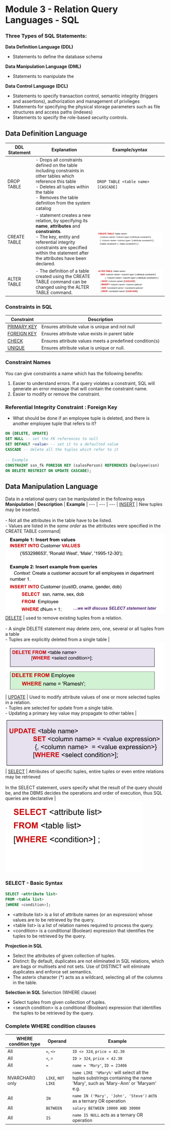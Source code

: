 # Module 3 - Relation Query Languages - SQL

### Three Types of SQL Statements:

**Data Definition Language (DDL)**
- Statements to define the database schema

**Data Manipulation Language (DML)**
- Statements to manipulate the

**Data Control Language (DCL)**
- Statements to specify transaction control, semantic integrity 
(triggers and assertions), authorization and management of privileges
- Statements for specifying the physical storage parameters such as 
file structures and access paths (indexes)
- Statements to specify the role-based security controls.

## Data Definition Language

| **DDL Statement** | **Explanation** | **Example/syntax**
| --- | --- | ---
| DROP TABLE | - Drops all constraints defined on the table including constraints in other tables which reference this table  <br>- Deletes all tuples within the table <br>- Removes the table definition from the system catalog | ``DROP TABLE <table name> [CASCADE]``
| CREATE TABLE | - statement creates a new relation, by specifying its **name**, **attributes** and **constraints**. <br> - The key, entity and referential integrity constraints are specified within the statement after the attributes have been declared. | ![alt text](assets\IMG60.PNG)
| ALTER TABLE | - The definition of a table created using the CREATE TABLE command can be changed using the ALTER TABLE command. | ![alt text](assets\IMG61.PNG)


### Constraints in SQL
| **Constraint** | **Description**
| --- | ---
| [PRIMARY KEY](https://www.w3schools.com/sql/sql_primarykey.asp) | Ensures attribute value is unique and not null
| [FOREIGN KEY](https://www.w3schools.com/sql/sql_foreignkey.asp) | Ensures attribute value exists in parent table
| [CHECK](https://www.w3schools.com/sql/sql_check.asp) | Ensures attribute values meets a predefined condition(s)
| [UNIQUE](https://www.w3schools.com/sql/sql_unique.asp)| Ensures attribute value is unique or null.

### Constraint Names
You can give constraints a name which has the following benefits:
1. Easier to understand errors. If a query violates a constraint, SQL will generate an error message that will contain the constraint name.
2. Easier to modify or remove the constraint. 


### Referential Integrity Constraint : Foreign Key
- What should be done if an employee tuple is deleted, and there is another employee tuple that refers to it?

```SQL
ON {DELETE, UPDATE} 
SET NULL -- set the FK references to null
SET DEFAULT <value> -- set it to a defaulted value
CASCADE -- delete all the tuples which refer to it

-- Example
CONSTRAINT ssn_fk FOREIGN KEY (salesPerson) REFERENCES Employee(ssn)
ON DELETE RESTRICT ON UPDATE CASCADE);
```


## Data Manipulation Language

Data in a relational query can be manipulated in the following ways
**Manipulation** | **Description** | **Example**
| --- | --- | --- |
[INSERT](https://www.w3schools.com/sql/sql_insert.asp)  | New tuples may be inserted. <br> <br> - Not all the attributes in the table have to be listed. <br> - Values are listed in the *same order* as the attributes were specified in the CREATE TABLE command| ![alt text](assets\IMG62.PNG)
[DELETE](https://www.w3schools.com/sql/sql_delete.asp) | used to remove existing tuples from a relation. <br> <br> - A single DELETE statement may delete zero, one, several or all tuples from a table <br> - Tuples are explicitly deleted from a single table | ![alt text](assets\IMG63.PNG)
| [UPDATE](https://www.w3schools.com/sql/sql_update.asp) |  Used to modify attribute values of one or more selected tuples in a relation. <br> - Tuples are selected for update from a single table. <br> - Updating a primary key value may propagate to other tables | ![alt text](assets\IMG64.PNG)
| [SELECT](https://www.w3schools.com/sql/sql_select.asp) | Attributes of specific tuples, entire tuples or even entire relations may be retrieved <br> <br> In the SELECT statement, users specify what the result of the query should be, and the DBMS decides the operations and order of  execution, thus SQL queries are declarative | ![alt text](assets\IMG65.PNG)


### SELECT - Basic Syntax
```SQL
SELECT <attribute list> 
FROM <table list>
[WHERE <condition>];
```
- \<attribute list\> is a list of attribute names (or an expression) whose values are to be retrieved by the query.
- \<table list\> is a list of relation names required to process the query.
- \<condition\> is a conditional (Boolean) expression that identifies the tuples to be retrieved by the query.

**Projection in SQL**
- Select the attributes of given collection of tuples.
- Distinct: By default, duplicates are not eliminated in SQL relations, 
which are bags or multisets and not sets. Use of DISTINCT will 
eliminate duplicates and enforce set semantics.
- The asterix character (*) acts as a wildcard, selecting all of the 
columns in the table.

**Selection in SQL**
Selection (WHERE clause) 
- Select tuples from given collection of tuples.
- \<search condition\> is a conditional (Boolean) expression that identifies the tuples to be retrieved by the query.

### Complete WHERE condition clauses

**WHERE condition type** | **Operand**|  **Example** 
| --- | --- | ---
| All  | ``=``, ``<>`` | ``ID <> 324``, ``price = 42.30``
| All | ``<``, ``>`` | ``ID > 324``, ``price < 42.30``
| All | ``=`` | ``name = 'Mary'``, ``ID = 23406``
| NVARCHAR() only | ``LIKE``, ``NOT LIKE`` | ``name LIKE '%Mary%'`` will select all the tuples substrings containing the name 'Mary', such as 'Mary-Ann' or 'Maryam' e.g.
| All | ``IN`` | ``name IN ('Mary', 'John', 'Steve')`` acts as a ternary OR operation
| All | ``BETWEEN`` | ``salary BETWEEN 10000 AND 30000``
| All | ``IS`` | ``name IS NULL`` acts as a ternary OR operation
